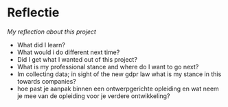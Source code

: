 # Reflectie
*My reflection about this project*

* What did I learn?
* What would i do different next time?
* Did I get what I wanted out of this project?
* What is my professional stance and where do I want to go next?
* Im collecting data; in sight of the new gdpr law what is my stance in this towards companies?
* hoe past je aanpak binnen een ontwerpgerichte opleiding en wat neem je mee van de opleiding voor je verdere ontwikkeling?
